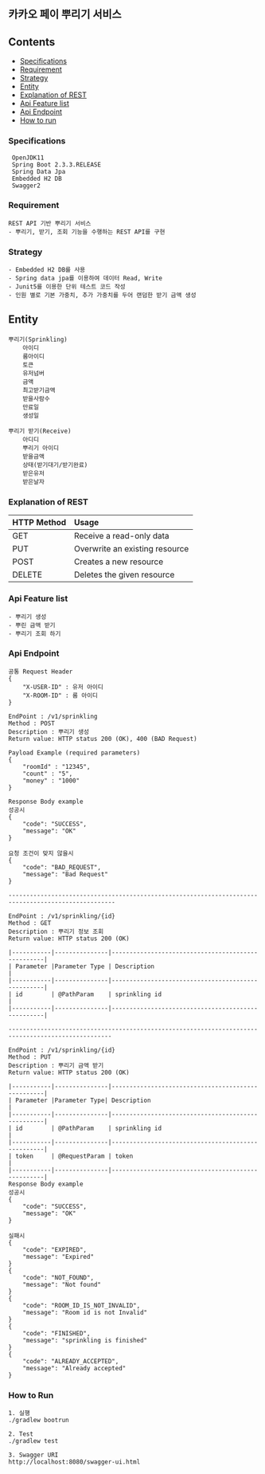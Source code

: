 ## 카카오 페이 뿌리기 서비스

## Contents
* [Specifications](#chapter-1)
* [Requirement](#chapter-2) 
* [Strategy](#chapter-3)
* [Entity](#chapter-4)
* [Explanation of REST](#chapter-5)
* [Api Feature list](#chapter-6)
* [Api Endpoint](#chapter-7)
* [How to run](#chapter-8)


### <a name="chapter-1"></a>Specifications 
````
 OpenJDK11
 Spring Boot 2.3.3.RELEASE
 Spring Data Jpa
 Embedded H2 DB
 Swagger2
````
### <a name="chapter-2"></a>Requirement 
````
REST API 기반 뿌리기 서비스
- 뿌리기, 받기, 조회 기능을 수행하는 REST API를 구현
````

### <a name="chapter-3"></a>Strategy 
```` 
- Embedded H2 DB를 사용
- Spring data jpa를 이용하여 데이터 Read, Write
- Junit5를 이용한 단위 테스트 코드 작성
- 인원 별로 기본 가중치, 추가 가중치를 두어 랜덤한 받기 금액 생성
````

## <a name="chapter-4"></a>Entity
```
뿌리기(Sprinkling) 
    아이디
    룸아이디   
    토큰
    유저넘버
    금액
    최고받기금액
    받을사람수
    만료일
    생성일
   
뿌리기 받기(Receive)
    아디디
    뿌리기 아이디
    받을금액
    상태(받기대기/받기완료)
    받은유저
    받은날자
```

### <a name="chapter-5"></a>Explanation of REST 
|HTTP Method|Usage|
|:---|:---|
|GET   |Receive a read-only data      |
|PUT   |Overwrite an existing resource|
|POST  |Creates a new resource        |
|DELETE|Deletes the given resource    |

### <a name="chapter-6"></a>Api Feature list 
```
- 뿌리기 생성
- 뿌린 금액 받기
- 뿌리기 조회 하기
``` 

### <a name="chapter-7"></a>Api Endpoint
```
공통 Request Header
{
    "X-USER-ID" : 유저 아이디
    "X-ROOM-ID" : 룸 아이디
}

EndPoint : /v1/sprinkling
Method : POST
Description : 뿌리기 생성 
Return value: HTTP status 200 (OK), 400 (BAD Request)

Payload Example (required parameters)
{
    "roomId" : "12345",
    "count" : "5",
    "money" : "1000"
}

Response Body example
성공시 
{
    "code": "SUCCESS",
    "message": "OK"
}            

요청 조건이 맞지 않을시   
{
    "code": "BAD_REQUEST",
    "message": "Bad Request"
}

----------------------------------------------------------------------------------------------------

EndPoint : /v1/sprinkling/{id}
Method : GET
Description : 뿌리기 정보 조회
Return value: HTTP status 200 (OK) 

|-----------|---------------|---------------------------------------------------|
| Parameter |Parameter Type | Description                                       |
|-----------|---------------|---------------------------------------------------|
| id        | @PathParam    | sprinkling id                                     |
|-----------|---------------|---------------------------------------------------|

---------------------------------------------------------------------------------------------------

EndPoint : /v1/sprinkling/{id}
Method : PUT
Description : 뿌리기 금액 받기
Return value: HTTP status 200 (OK) 

|-----------|---------------|---------------------------------------------------|
| Parameter |Parameter Type| Description                                        |
|-----------|---------------|---------------------------------------------------|
| id        | @PathParam    | sprinkling id                                     |
|-----------|---------------|---------------------------------------------------|
| token     | @RequestParam | token                                             |
|-----------|---------------|---------------------------------------------------|
Response Body example
성공시 
{
    "code": "SUCCESS",
    "message": "OK"
}  

실패시 
{
    "code": "EXPIRED",
    "message": "Expired"
}  
{
    "code": "NOT_FOUND",
    "message": "Not found"
}  
{
    "code": "ROOM_ID_IS_NOT_INVALID",
    "message": "Room id is not Invalid"
}  
{
    "code": "FINISHED",
    "message": "sprinkling is finished"
}  
{
    "code": "ALREADY_ACCEPTED",
    "message": "Already accepted"
}  
```
### <a name="chapter-8"></a>How to Run
```
1. 실행
./gradlew bootrun

2. Test 
./gradlew test

3. Swagger URI
http://localhost:8080/swagger-ui.html
```
 
 
